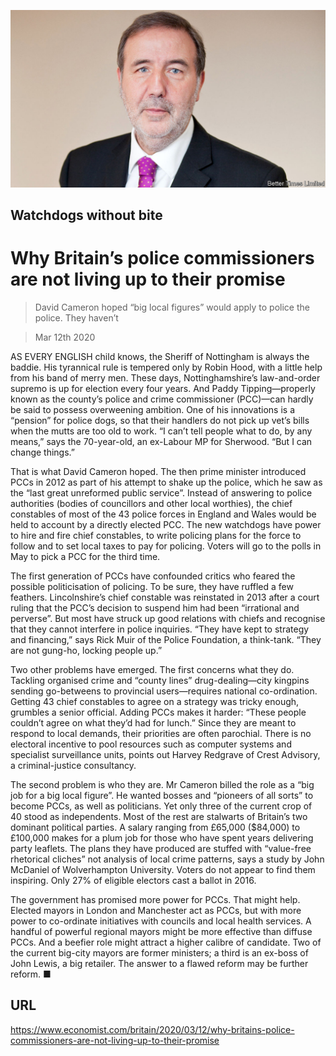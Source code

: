 ![](./images/20200314_BRP510.jpg)

## Watchdogs without bite

# Why Britain’s police commissioners are not living up to their promise

> David Cameron hoped “big local figures” would apply to police the police. They haven’t

> Mar 12th 2020

AS EVERY ENGLISH child knows, the Sheriff of Nottingham is always the baddie. His tyrannical rule is tempered only by Robin Hood, with a little help from his band of merry men. These days, Nottinghamshire’s law-and-order supremo is up for election every four years. And Paddy Tipping—properly known as the county’s police and crime commissioner (PCC)—can hardly be said to possess overweening ambition. One of his innovations is a “pension” for police dogs, so that their handlers do not pick up vet’s bills when the mutts are too old to work. “I can’t tell people what to do, by any means,” says the 70-year-old, an ex-Labour MP for Sherwood. “But I can change things.”

That is what David Cameron hoped. The then prime minister introduced PCCs in 2012 as part of his attempt to shake up the police, which he saw as the “last great unreformed public service”. Instead of answering to police authorities (bodies of councillors and other local worthies), the chief constables of most of the 43 police forces in England and Wales would be held to account by a directly elected PCC. The new watchdogs have power to hire and fire chief constables, to write policing plans for the force to follow and to set local taxes to pay for policing. Voters will go to the polls in May to pick a PCC for the third time.

The first generation of PCCs have confounded critics who feared the possible politicisation of policing. To be sure, they have ruffled a few feathers. Lincolnshire’s chief constable was reinstated in 2013 after a court ruling that the PCC’s decision to suspend him had been “irrational and perverse”. But most have struck up good relations with chiefs and recognise that they cannot interfere in police inquiries. “They have kept to strategy and financing,” says Rick Muir of the Police Foundation, a think-tank. “They are not gung-ho, locking people up.”

Two other problems have emerged. The first concerns what they do. Tackling organised crime and “county lines” drug-dealing—city kingpins sending go-betweens to provincial users—requires national co-ordination. Getting 43 chief constables to agree on a strategy was tricky enough, grumbles a senior official. Adding PCCs makes it harder: “These people couldn’t agree on what they’d had for lunch.” Since they are meant to respond to local demands, their priorities are often parochial. There is no electoral incentive to pool resources such as computer systems and specialist surveillance units, points out Harvey Redgrave of Crest Advisory, a criminal-justice consultancy.

The second problem is who they are. Mr Cameron billed the role as a “big job for a big local figure”. He wanted bosses and “pioneers of all sorts” to become PCCs, as well as politicians. Yet only three of the current crop of 40 stood as independents. Most of the rest are stalwarts of Britain’s two dominant political parties. A salary ranging from £65,000 ($84,000) to £100,000 makes for a plum job for those who have spent years delivering party leaflets. The plans they have produced are stuffed with “value-free rhetorical cliches” not analysis of local crime patterns, says a study by John McDaniel of Wolverhampton University. Voters do not appear to find them inspiring. Only 27% of eligible electors cast a ballot in 2016.

The government has promised more power for PCCs. That might help. Elected mayors in London and Manchester act as PCCs, but with more power to co-ordinate initiatives with councils and local health services. A handful of powerful regional mayors might be more effective than diffuse PCCs. And a beefier role might attract a higher calibre of candidate. Two of the current big-city mayors are former ministers; a third is an ex-boss of John Lewis, a big retailer. The answer to a flawed reform may be further reform. ■

## URL

https://www.economist.com/britain/2020/03/12/why-britains-police-commissioners-are-not-living-up-to-their-promise

